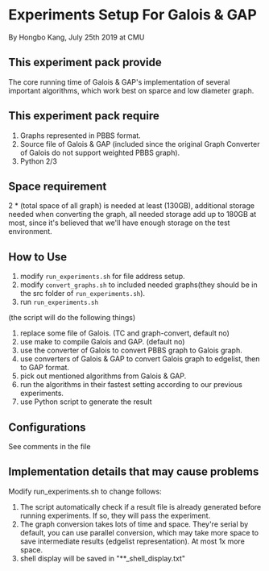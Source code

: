 # Experiments Setup For Galois & GAP

By Hongbo Kang, July 25th 2019 at CMU

## This experiment pack provide

The core running time of Galois & GAP's implementation of several important algorithms, which work best on sparce and low diameter graph.

## This experiment pack require

1. Graphs represented in PBBS format.
2. Source file of Galois & GAP (included since the original Graph Converter of Galois do not support weighted PBBS graph).
3. Python 2/3

## Space requirement

2 * (total space of all graph) is needed at least (130GB), additional storage needed when converting the graph, all needed storage add up to 180GB at most, since it's believed that we'll have enough storage on the test environment.

## How to Use

1. modify `run_experiments.sh` for file address setup.
2. modify `convert_graphs.sh` to included needed graphs(they should be in the src folder of `run_experiments.sh`).
3. run `run_experiments.sh`

(the script will do the following things)

1. replace some file of Galois. (TC and graph-convert, default no)
2. use make to compile Galois and GAP. (default no)
3. use the converter of Galois to convert PBBS graph to Galois graph.
4. use converters of Galois & GAP to convert Galois graph to edgelist, then to GAP format.
5. pick out mentioned algorithms from Galois & GAP.
6. run the algorithms in their fastest setting according to our previous experiments.
7. use Python script to generate the result

## Configurations

See comments in the file

## Implementation details that may cause problems

Modify run_experiments.sh to change follows:

1. The script automatically check if a result file is already generated before running experiments. If so, they will pass the experiment. 
2. The graph conversion takes lots of time and space. They're serial by default, you can use parallel conversion, which may take more space to save intermediate results (edgelist representation). At most 1x more space.
3. shell display will be saved in "**_shell_display.txt"